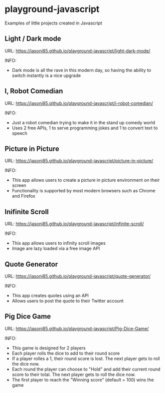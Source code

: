 # playground-javascript
Examples of little projects created in Javascript

## Light / Dark mode
URL: https://jasonj85.github.io/playground-javascript/light-dark-mode/

INFO:
* Dark mode is all the rave in this modern day, so having the ability to switch instantly is a nice upgrade

## I, Robot Comedian
URL: https://jasonj85.github.io/playground-javascript/i-robot-comedian/

INFO:
* Just a robot comedian trying to make it in the stand up comedy world
* Uses 2 free APIs, 1 to serve programming jokes and 1 to convert text to speech

## Picture in Picture
URL: https://jasonj85.github.io/playground-javascript/picture-in-picture/

INFO:
* This app allows users to create a picture in picture environment on their screen
* Functionality is supported by most modern browsers such as Chrome and Firefox

## Inifinite Scroll
URL: https://jasonj85.github.io/playground-javascript/infinite-scroll/

INFO: 
* This app allows users to infinity scroll images 
* Image are lazy loaded via a free image API

## Quote Generator
URL: https://jasonj85.github.io/playground-javascript/quote-generator/

INFO:
* This app creates quotes using an API
* Allows users to post the quote to their Twitter account

## Pig Dice Game
URL: https://jasonj85.github.io/playground-javascript/Pig-Dice-Game/

INFO:
* This game is designed for 2 players
* Each player rolls the dice to add to their round score
* If a player rolles a 1, their round score is lost. The next player gets to roll the dice now.
* Each round the player can choose to "Hold" and add their current round score to their total. The next player gets to roll the dice now.
* The first player to reach the "Winning score" (default = 100) wins the game

